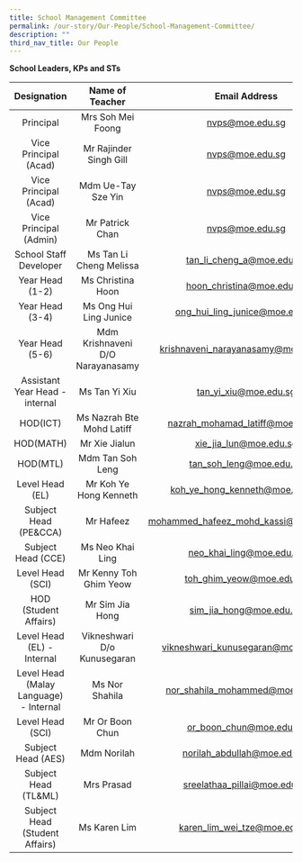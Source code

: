 ```yaml
---
title: School Management Committee
permalink: /our-story/Our-People/School-Management-Committee/
description: ""
third_nav_title: Our People
---
```

**School Leaders, KPs and STs**

| Designation | Name of Teacher | Email Address |
|:---:|:---:|:---:|
| Principal | Mrs Soh Mei Foong | nvps@moe.edu.sg |
| Vice Principal (Acad) | Mr Rajinder Singh Gill | nvps@moe.edu.sg |
| Vice Principal (Acad) | Mdm Ue-Tay Sze Yin | nvps@moe.edu.sg |
| Vice Principal (Admin) | Mr Patrick Chan | nvps@moe.edu.sg |
| School Staff Developer | Ms Tan Li Cheng Melissa | tan_li_cheng_a@moe.edu.sg |
| Year Head (1-2) | Ms Christina Hoon | hoon_christina@moe.edu.sg |
| Year Head (3-4) | Ms Ong Hui Ling Junice | ong_hui_ling_junice@moe.edu.sg 
| Year Head (5-6) | Mdm Krishnaveni D/O Narayanasamy | krishnaveni_narayanasamy@moe.edu.sg |
|Assistant Year Head - internal|Ms Tan Yi Xiu|tan_yi_xiu@moe.edu.sg
| HOD(ICT) | Ms Nazrah Bte Mohd Latiff | nazrah_mohamad_latiff@moe.edu.sg |
| HOD(MATH)  | Mr Xie Jialun | xie_jia_lun@moe.edu.sg |
| HOD(MTL) | Mdm Tan Soh Leng | tan_soh_leng@moe.edu.sg |
| Level Head (EL)  | Mr Koh Ye Hong Kenneth | koh_ye_hong_kenneth@moe.edu.sg |
| Subject Head (PE&CCA)  | Mr Hafeez  | mohammed_hafeez_mohd_kassi@moe.edu.sg |
| Subject Head (CCE)  | Ms Neo Khai Ling | neo_khai_ling@moe.edu.sg  |
| Level Head (SCI) | Mr Kenny Toh Ghim Yeow | toh_ghim_yeow@moe.edu.sg |
| HOD (Student Affairs) | Mr Sim Jia Hong | sim_jia_hong@moe.edu.sg |
| Level Head (EL) - Internal | Vikneshwari D/o Kunusegaran | vikneshwari_kunusegaran@moe.edu.sg |
| Level Head (Malay Language) - Internal | Ms Nor Shahila | nor_shahila_mohammed@moe.edu.sg   |
| Level Head (SCI)  | Mr Or Boon Chun  | or_boon_chun@moe.edu.sg |
| Subject Head (AES) | Mdm Norilah   | norilah_abdullah@moe.edu.sg  |
|  Subject Head (TL&ML)  | Mrs Prasad   | sreelathaa_pillai@moe.edu.sg  |
| Subject Head (Student Affairs)   | Ms Karen Lim  | karen_lim_wei_tze@moe.edu.sg |